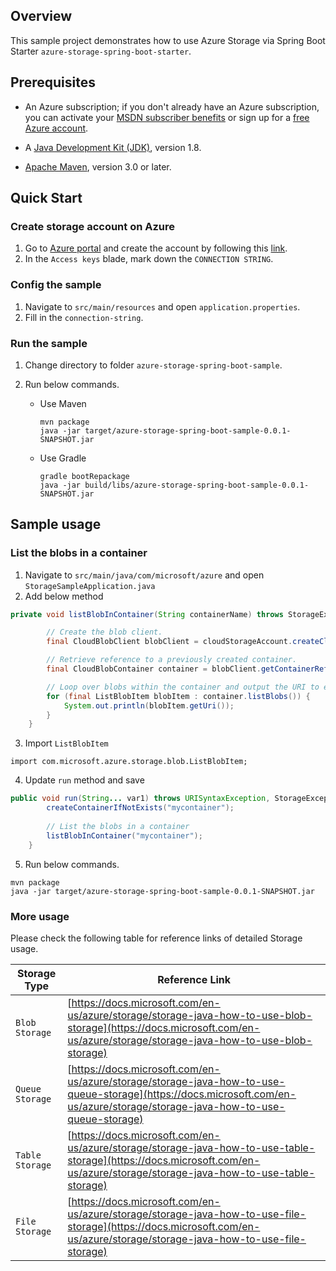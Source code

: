 ## Overview
This sample project demonstrates how to use Azure Storage via Spring Boot Starter `azure-storage-spring-boot-starter`. 

## Prerequisites

* An Azure subscription; if you don't already have an Azure subscription, you can activate your [MSDN subscriber benefits](https://azure.microsoft.com/en-us/pricing/member-offers/msdn-benefits-details/) or sign up for a [free Azure account](https://azure.microsoft.com/en-us/free/).

* A [Java Development Kit (JDK)](http://www.oracle.com/technetwork/java/javase/downloads/), version 1.8.

* [Apache Maven](http://maven.apache.org/), version 3.0 or later.

## Quick Start

### Create storage account on Azure

1. Go to [Azure portal](https://portal.azure.com/) and create the account by following this [link](https://docs.microsoft.com/en-us/azure/storage/storage-create-storage-account). 
2. In the `Access keys` blade, mark down the `CONNECTION STRING`.
                                                                                                                                  
### Config the sample

1. Navigate to `src/main/resources` and open `application.properties`.
2. Fill in the `connection-string`. 

### Run the sample

1. Change directory to folder `azure-storage-spring-boot-sample`.
2. Run below commands. 

   - Use Maven 

     ```
     mvn package
     java -jar target/azure-storage-spring-boot-sample-0.0.1-SNAPSHOT.jar
     ```

   - Use Gradle 
   
     ```
     gradle bootRepackage
     java -jar build/libs/azure-storage-spring-boot-sample-0.0.1-SNAPSHOT.jar
     ```

## Sample usage 

### List the blobs in a container

1. Navigate to `src/main/java/com/microsoft/azure` and open `StorageSampleApplication.java`
2. Add below method

```java
private void listBlobInContainer(String containerName) throws StorageException, URISyntaxException {

        // Create the blob client.
        final CloudBlobClient blobClient = cloudStorageAccount.createCloudBlobClient();

        // Retrieve reference to a previously created container.
        final CloudBlobContainer container = blobClient.getContainerReference(containerName);

        // Loop over blobs within the container and output the URI to each of them.
        for (final ListBlobItem blobItem : container.listBlobs()) {
            System.out.println(blobItem.getUri());
        }
    }
```

3. Import `ListBlobItem`

```
import com.microsoft.azure.storage.blob.ListBlobItem;
```

4. Update `run` method and save

```java
public void run(String... var1) throws URISyntaxException, StorageException, IOException {
        createContainerIfNotExists("mycontainer");
        
        // List the blobs in a container
        listBlobInContainer("mycontainer");
    }
```

5. Run below commands. 

```
mvn package
java -jar target/azure-storage-spring-boot-sample-0.0.1-SNAPSHOT.jar
```

### More usage

Please check the following table for reference links of detailed Storage usage. 

Storage Type | Reference Link
--- | ---
`Blob Storage` | [https://docs.microsoft.com/en-us/azure/storage/storage-java-how-to-use-blob-storage](https://docs.microsoft.com/en-us/azure/storage/storage-java-how-to-use-blob-storage)
`Queue Storage` | [https://docs.microsoft.com/en-us/azure/storage/storage-java-how-to-use-queue-storage](https://docs.microsoft.com/en-us/azure/storage/storage-java-how-to-use-queue-storage)
`Table Storage` | [https://docs.microsoft.com/en-us/azure/storage/storage-java-how-to-use-table-storage](https://docs.microsoft.com/en-us/azure/storage/storage-java-how-to-use-table-storage)
`File Storage` | [https://docs.microsoft.com/en-us/azure/storage/storage-java-how-to-use-file-storage](https://docs.microsoft.com/en-us/azure/storage/storage-java-how-to-use-file-storage)








